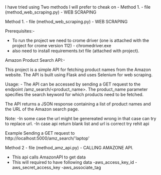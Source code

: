 I have tried using Two methods I will prefer to cheak on - Method 1.  - file (method_web_scraping.py)  - WEB SCRAPING

Method 1.  - file (method_web_scraping.py)  - WEB SCRAPING

Prerequisites:-

- To run the project we need to crome driver (one is attached with the project for crome version 112) - chromedriver.exe
- also need to install requirements.txt file (attached with project).

Amazon Product Search API:- 

This project is a simple API for fetching product names from the Amazon website. The API is built using Flask and uses Selenium for web scraping.

Usage: - 
The API can be accessed by sending a GET request to the endpoint /amz_search/<product_name>. The product_name parameter specifies the search keyword for which products need to be fetched.

The API returns a JSON response containing a list of product names and the URL of the Amazon search page.


Note: 
-In some case the url might be genereated wrong in that case can try to replace url.
-In case api return blank list and url is correct try rehit api

Example
Sending a GET request to http://localhost:5000/amz_search/'laptop'


Method 2 - file (method_amz_api.py)  - CALLING AMAZONE API.

- This api calls AmazonAPI to get data 
- This will required to have following data
    -aws_access_key_id 
    -aws_secret_access_key 
    -aws_associate_tag 

